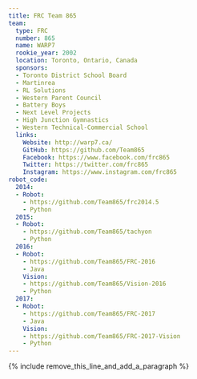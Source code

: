 ```yaml
---
title: FRC Team 865
team:
  type: FRC
  number: 865
  name: WARP7
  rookie_year: 2002
  location: Toronto, Ontario, Canada
  sponsors:
  - Toronto District School Board
  - Martinrea
  - RL Solutions
  - Western Parent Council
  - Battery Boys
  - Next Level Projects
  - High Junction Gymnastics
  - Western Technical-Commercial School
  links:
    Website: http://warp7.ca/
    GitHub: https://github.com/Team865
    Facebook: https://www.facebook.com/frc865
    Twitter: https://twitter.com/frc865
    Instagram: https://www.instagram.com/frc865
robot_code:
  2014:
  - Robot:
    - https://github.com/Team865/frc2014.5
    - Python
  2015:
  - Robot:
    - https://github.com/Team865/tachyon
    - Python
  2016:
  - Robot:
    - https://github.com/Team865/FRC-2016
    - Java
    Vision:
    - https://github.com/Team865/Vision-2016
    - Python
  2017:
  - Robot:
    - https://github.com/Team865/FRC-2017
    - Java
    Vision:
    - https://github.com/Team865/FRC-2017-Vision
    - Python
---
```


{% include remove_this_line_and_add_a_paragraph %}